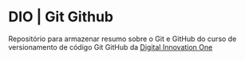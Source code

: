 # DIO | Git Github

Repositório para armazenar resumo sobre o Git e GitHub 
do curso de versionamento de código Git GitHub da [Digital Innovation One](https://www.dio.me/)
